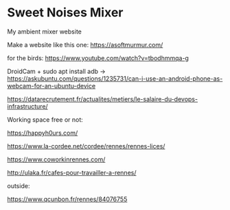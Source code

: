 # Sweet Noises Mixer
My ambient mixer website


Make a website like this one: https://asoftmurmur.com/


for the birds: https://www.youtube.com/watch?v=tbodhmmqa-g


DroidCam + sudo apt install adb -> https://askubuntu.com/questions/1235731/can-i-use-an-android-phone-as-webcam-for-an-ubuntu-device


https://datarecrutement.fr/actualites/metiers/le-salaire-du-devops-infrastructure/

Working space free or not:

https://happyh0urs.com/

https://www.la-cordee.net/cordee/rennes/rennes-lices/

https://www.coworkinrennes.com/

http://ulaka.fr/cafes-pour-travailler-a-rennes/

outside:

https://www.qcunbon.fr/rennes/84076755
